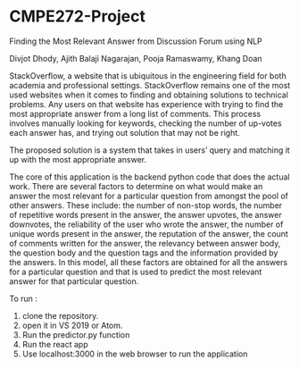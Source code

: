 # CMPE272-Project

Finding the Most Relevant Answer from Discussion Forum using NLP  

Divjot Dhody, Ajith Balaji Nagarajan, Pooja Ramaswamy, Khang Doan 

 StackOverflow, a website that is ubiquitous in the engineering field for both academia and professional settings. StackOverflow remains one of the most used websites when it comes to finding and obtaining solutions to technical problems. Any users on that website has experience with trying to find the most appropriate answer from a long list of comments. This process involves manually looking for keywords, checking the number of up-votes each answer has, and trying out solution that may not be right. 

The proposed solution is a system that takes in users’ query and matching it up with the most appropriate answer. 

The core of this application is the backend python code that does the actual work. There are several factors to determine on what would make an answer the most relevant for a particular question from amongst the pool of other answers. These include: the number of non-stop words, the number of repetitive words present in the answer, the answer upvotes, the answer downvotes, the reliability of the user who wrote the answer, the number of unique words present in the answer, the reputation of the answer, the count of comments written for the answer, the relevancy between answer body, the question body and the question tags and the information provided by the answers. In this model, all these factors are obtained for all the answers for a particular question and that is used to predict the most relevant answer for that particular question.

To run :
1. clone the repository. 
2. open it in VS 2019 or Atom.
3. Run the predictor.py function
4. Run the react app
5. Use localhost:3000 in the web browser to run the application
